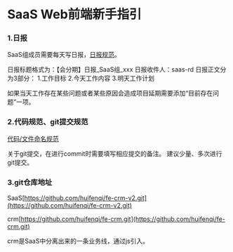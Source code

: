 # SaaS Web前端新手指引

### 1.日报
SaaS组成员需要每天写日报，[日报规范](./【SaaS组日周月报规范要求-2017.04.21】.pdf)。

日报标题格式为：【会分期】日报_SaaS组_xxx
日报收件人：saas-rd
日报正文分为3部分：
1.工作目标
2.今天工作内容
3.明天工作计划

如果当天工作存在某些问题或者某些原因会造成项目延期需要添加“目前存在问题”一项。

### 2.代码规范、git提交规范
[代码/文件命名规范](https://github.com/hfq-zhangpeng/standard)

关于git提交，在进行commit时需要填写相应提交的备注。
建议少量、多次进行git提交。

### 3.git仓库地址
SaaS[https://github.com/huifenqi/fe-crm-v2.git](https://github.com/huifenqi/fe-crm-v2.git)

crm[https://github.com/huifenqi/fe-crm.git](https://github.com/huifenqi/fe-crm.git)

crm是SaaS中分离出来的一条业务线，通过js引入。


